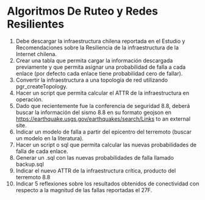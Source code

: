 # Algoritmos De Ruteo y Redes Resilientes

1. Debe descargar la infraestructura chilena reportada en el Estudio y Recomendaciones sobre la Resiliencia de la infraestructura de la Internet chilena.
2. Crear una tabla que permita cargar la información descargada previamente y que permita asignar una probabilidad de falla a cada enlace (por defecto cada enlace tiene probabilidad cero de fallar).
3. Convertir la infraestructura a una topología de red utilizando pgr_createTopology.
4. Hacer un script que permita calcular el ATTR de la infraestructura en operación.
5. Dado que recientemente fue la conferencia de seguridad 8.8, deberá buscar la información del sismo 8.8 en su formato geojson en https://earthquake.usgs.gov/earthquakes/search/Links to an external site.
6. Indicar un modelo de falla a partir del epicentro del terremoto (buscar un modelo en la literatura).
7. Hacer un script o sql que permita calcular las nuevas probabilidades de falla de cada enlace.
8. Generar un .sql con las nuevas probabilidades de falla llamado backup.sql
9. Indicar el nuevo ATTR de la infraestructura crítica, producto del terremoto 8.8
10. Indicar 5 reflexiones sobre los resultados obtenidos de conectividad con respecto a la magnitud de las fallas reportadas el 27F.
